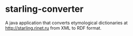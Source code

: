 # starling-converter
A java application that converts etymological dictionaries at http://starling.rinet.ru from XML to RDF format. 
